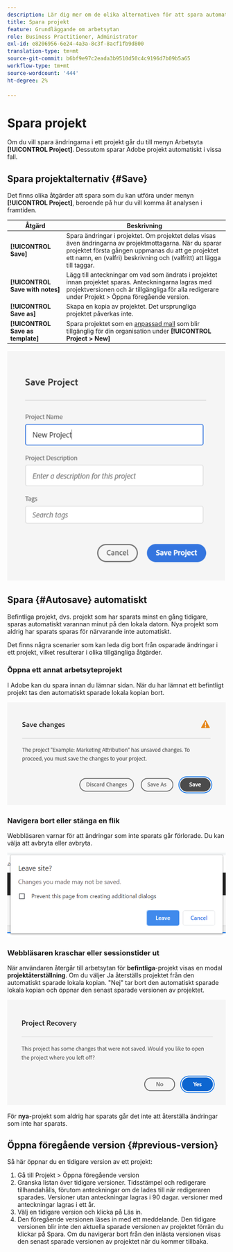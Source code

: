 ```yaml
---
description: Lär dig mer om de olika alternativen för att spara automatiskt, spara som och spara som mall.
title: Spara projekt
feature: Grundläggande om arbetsytan
role: Business Practitioner, Administrator
exl-id: e8206956-6e24-4a3a-8c3f-8acf1fb9d800
translation-type: tm+mt
source-git-commit: b6bf9e97c2eada3b9510d50c4c9196d7b09b5a65
workflow-type: tm+mt
source-wordcount: '444'
ht-degree: 2%

---
```


# Spara projekt

Om du vill spara ändringarna i ett projekt går du till menyn Arbetsyta **[!UICONTROL Project]**. Dessutom sparar Adobe projekt automatiskt i vissa fall.

## Spara projektalternativ {#Save}

Det finns olika åtgärder att spara som du kan utföra under menyn **[!UICONTROL Project]**, beroende på hur du vill komma åt analysen i framtiden.

| Åtgärd | Beskrivning |
|---|---| 
| **[!UICONTROL Save]** | Spara ändringar i projektet. Om projektet delas visas även ändringarna av projektmottagarna. När du sparar projektet första gången uppmanas du att ge projektet ett namn, en (valfri) beskrivning och (valfritt) att lägga till taggar. |
| **[!UICONTROL Save with notes]** | Lägg till anteckningar om vad som ändrats i projektet innan projektet sparas. Anteckningarna lagras med projektversionen och är tillgängliga för alla redigerare under Projekt > Öppna föregående version. |
| **[!UICONTROL Save as]** | Skapa en kopia av projektet. Det ursprungliga projektet påverkas inte. |
| **[!UICONTROL Save as template]** | Spara projektet som en [anpassad mall](https://docs.adobe.com/content/help/sv-SE/analytics/analyze/analysis-workspace/build-workspace-project/starter-projects.html) som blir tillgänglig för din organisation under **[!UICONTROL Project > New]** |

![](assets/save-project.png)

## Spara {#Autosave} automatiskt

Befintliga projekt, dvs. projekt som har sparats minst en gång tidigare, sparas automatiskt varannan minut på den lokala datorn. Nya projekt som aldrig har sparats sparas för närvarande inte automatiskt.

Det finns några scenarier som kan leda dig bort från osparade ändringar i ett projekt, vilket resulterar i olika tillgängliga åtgärder.

### Öppna ett annat arbetsyteprojekt

I Adobe kan du spara innan du lämnar sidan. När du har lämnat ett befintligt projekt tas den automatiskt sparade lokala kopian bort.

![](assets/existing-save.png)

### Navigera bort eller stänga en flik

Webbläsaren varnar för att ändringar som inte sparats går förlorade. Du kan välja att avbryta eller avbryta.

![](assets/browser-image.png)

### Webbläsaren kraschar eller sessionstider ut

När användaren återgår till arbetsytan för **befintliga**-projekt visas en modal **projektåterställning**. Om du väljer Ja återställs projektet från den automatiskt sparade lokala kopian. &quot;Nej&quot; tar bort den automatiskt sparade lokala kopian och öppnar den senast sparade versionen av projektet.

![](assets/project-recovery.png)

För **nya**-projekt som aldrig har sparats går det inte att återställa ändringar som inte har sparats.

## Öppna föregående version {#previous-version}

Så här öppnar du en tidigare version av ett projekt:

1. Gå till Projekt > Öppna föregående version
1. Granska listan över tidigare versioner. Tidsstämpel och redigerare tillhandahålls, förutom anteckningar om de lades till när redigeraren sparades. Versioner utan anteckningar lagras i 90 dagar. versioner med anteckningar lagras i ett år.
1. Välj en tidigare version och klicka på Läs in.
1. Den föregående versionen läses in med ett meddelande. Den tidigare versionen blir inte den aktuella sparade versionen av projektet förrän du klickar på Spara. Om du navigerar bort från den inlästa versionen visas den senast sparade versionen av projektet när du kommer tillbaka.
